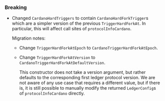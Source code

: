 ### Breaking

- Changed `CardanoHardTriggers` to contain `CardanoHardForkTrigger`s which are a
  simpler version of the previous `TriggerHardForkAt`. In particular, this will
  affect call sites of `protocolInfoCardano`.

  Migration notes:

    - Change `TriggerHardForkAtEpoch` to `CardanoTriggerHardForkAtEpoch`.
    - Change `TriggerHardForkAtVersion` to `CardanoTriggerHardForkAtDefaultVersion`.

      This constructor does not take a version argument, but rather defaults to
      the corresponding first ledger protocol version. We are not aware of any
      use case that requires a different value, but if there is, it is still
      possible to manually modify the returned `LedgerConfig`s of
      `protocolInfoCardano` directly.
